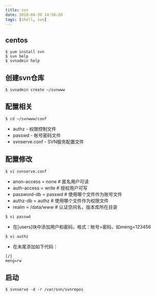 ```yaml
---
title: svn
date: 2018-04-30 14:58:20
tags: [shell, svn]
---
```

## centos
```
$ yum install svn
$ svn help
$ svnadmin help
```

## 创建svn仓库
```
$ svnadmin create ~/svnwww
```

## 配置相关
```
$ cd ~/svnwww/conf

```

- authz          - 权限控制文件
- passwd         - 帐号密码文件
- svnserve.conf  - SVN服务配置文件

## 配置修改
```
$ vi svnserve.conf
```

- anon-access = none    # 匿名用户可读 
- auth-access = write   # 授权用户可写 
- password-db = passwd  # 使用哪个文件作为账号文件 
- authz-db = authz      # 使用哪个文件作为权限文件 
- realm = /data/www     # 认证空间名，版本库所在目录

```
$ vi passwd
```

- 在[users]块中添加用户和密码，格式：帐号=密码，如meng=123456

```
$ vi authz
```

- 在末尾添加如下代码：
```
[/] 
meng=rw
```

## 启动
```
$ svnserve -d -r /var/svn/svnrepos
```
